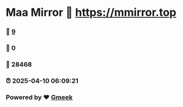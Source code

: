 # Maa Mirror :link: https://mmirror.top 
### :page_facing_up: [9](https://mmirror.top/tag.html) 
### :speech_balloon: 0 
### :hibiscus: 28468 
### :alarm_clock: 2025-04-10 06:09:21 
### Powered by :heart: [Gmeek](https://github.com/Meekdai/Gmeek)
